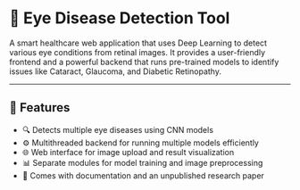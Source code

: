 # 🧿 Eye Disease Detection Tool

A smart healthcare web application that uses Deep Learning to detect various eye conditions from retinal images. It provides a user-friendly frontend and a powerful backend that runs pre-trained models to identify issues like Cataract, Glaucoma, and Diabetic Retinopathy.

---

## 🚀 Features

- 🔍 Detects multiple eye diseases using CNN models
- ⚙️ Multithreaded backend for running multiple models efficiently
- 🌐 Web interface for image upload and result visualization
- 📊 Separate modules for model training and image preprocessing
- 📄 Comes with documentation and an unpublished research paper
